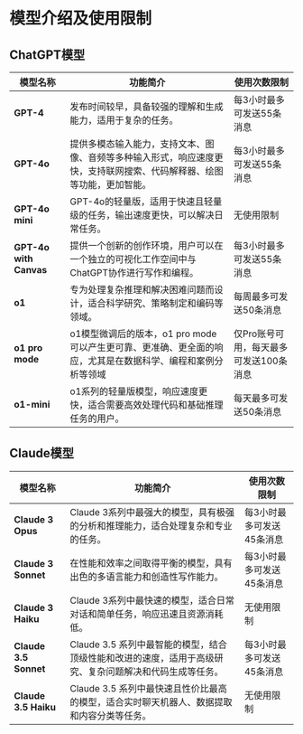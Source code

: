 # 模型介绍及使用限制

## ChatGPT模型

| 模型名称 | 功能简介 | 使用次数限制 |
|---|---|---|
| **GPT-4** | 发布时间较早，具备较强的理解和生成能力，适用于复杂的任务。 | 每3小时最多可发送55条消息 |
| **GPT-4o** | 提供多模态输入能力，支持文本、图像、音频等多种输入形式，响应速度更快，支持联网搜索、代码解释器、绘图等功能，更加智能。 | 每3小时最多可发送55条消息 |
| **GPT-4o mini** | GPT-4o的轻量版，适用于快速且轻量级的任务，输出速度更快，可以解决日常任务。 | 无使用限制 |
| **GPT-4o with Canvas** | 提供一个创新的创作环境，用户可以在一个独立的可视化工作空间中与ChatGPT协作进行写作和编程。 | 每3小时最多可发送55条消息 |
| **o1** | 专为处理复杂推理和解决困难问题而设计，适合科学研究、策略制定和编码等领域。 | 每周最多可发送50条消息 |
| **o1 pro mode** | o1模型微调后的版本，o1 pro mode可以产生更可靠、更准确、更全面的响应，尤其是在数据科学、编程和案例分析等领域 | 仅Pro账号可用，每天最多可发送100条消息 |
| **o1-mini** | o1系列的轻量版模型，响应速度更快，适合需要高效处理代码和基础推理任务的用户。 | 每天最多可发送50条消息 |

## Claude模型

| 模型名称 | 功能简介 | 使用次数限制 |
|---|---|---|
| **Claude 3 Opus** | Claude 3系列中最强大的模型，具有极强的分析和推理能力，适合处理复杂和专业的任务。 | 每3小时最多可发送45条消息 |
| **Claude 3 Sonnet** | 在性能和效率之间取得平衡的模型，具有出色的多语言能力和创造性写作能力。 | 每3小时最多可发送45条消息 |
| **Claude 3 Haiku** | Claude 3系列中最快速的模型，适合日常对话和简单任务，响应迅速且资源消耗低。 | 无使用限制 |
| **Claude 3.5 Sonnet** | Claude 3.5 系列中最智能的模型，结合顶级性能和改进的速度，适用于高级研究、复杂问题解决和代码生成等任务。 | 每3小时最多可发送45条消息 |
| **Claude 3.5 Haiku**  | Claude 3.5 系列中最快速且性价比最高的模型，适合实时聊天机器人、数据提取和内容分类等任务。 | 无使用限制 |
